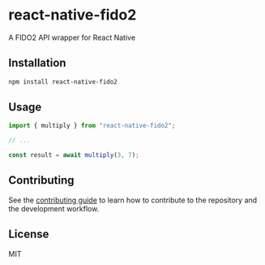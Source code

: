 # react-native-fido2

A FIDO2 API wrapper for React Native

## Installation

```sh
npm install react-native-fido2
```

## Usage

```js
import { multiply } from "react-native-fido2";

// ...

const result = await multiply(3, 7);
```

## Contributing

See the [contributing guide](CONTRIBUTING.md) to learn how to contribute to the repository and the development workflow.

## License

MIT
